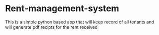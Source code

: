 # Rent-management-system
This is a simple python based app that will keep record of all tenants and will generate pdf recipts for the rent received
